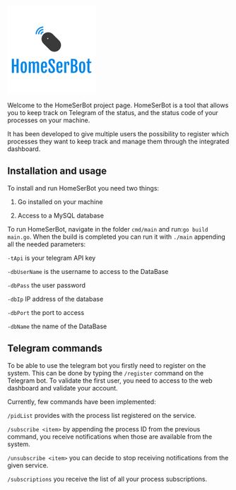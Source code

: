![](docs/img/logo.png)


Welcome to the HomeSerBot project page.
HomeSerBot is a tool that allows you to keep track on Telegram of the status, and the status code of your processes 
on your machine. 

It has been developed to give multiple users the possibility to register which processes they want to keep track and 
manage them through the integrated dashboard.

## Installation and usage

To install and run HomeSerBot you need two things:

1) Go installed on your machine

2) Access to a MySQL database

To run HomeSerBot, navigate in the folder `cmd/main` and run:`go build main.go`.
When the build is completed you can run it with `./main` appending all the needed parameters:

`-tApi` is your telegram API key

`-dbUserName` is the username to access to the DataBase 

`-dbPass` the user password  

`-dbIp` IP address of the database 

`-dbPort` the port to access 

`-dbName` the name of the DataBase

## Telegram commands

To be able to use the telegram bot you firstly need to register on the system.
This can be done  by typing the `/register` command on the Telegram bot. 
To validate the first user, you need to access to the web dashboard and validate your account.

Currently, few commands have been implemented:

`/pidList` provides with the process list registered on the service.

`/subscribe <item>` by appending the process ID from the previous command, you receive notifications when those are available from the system.

`/unsubscribe <item>` you can decide to stop receiving notifications from the given service.

`/subscriptions` you receive the list of all your process subscriptions.
